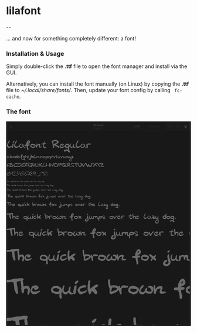 # lilafont

--

... and now for something completely different: a font!

### Installation & Usage

Simply double-click the __.ttf__ file to open the font manager and install via the GUI. 

Alternatively, you can install the font manually (on Linux) by copying the __.ttf__ file to _~/.local/share/fonts/_. Then, update your font config by calling ` fc-cache`.

### The font

![the font](lilafont.png "lilafont")



